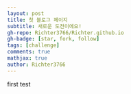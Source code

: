 ```yaml
---
layout: post
title: 첫 블로그 페이지
subtitle: 새로운 도전이에요!
gh-repo: Richter3766/Richter.github.io
gh-badge: [star, fork, follow]
tags: [challenge]
comments: true
mathjax: true
author: Richter3766
---
```


first test

